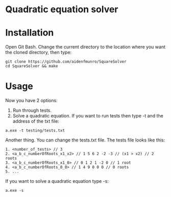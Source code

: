 # Quadratic equation solver
# Installation
Open Git Bash. Change the current directory to the location where you want the cloned directory, then type:
```
git clone https://github.com/aidenfmunro/SquareSolver
cd SquareSolver && make
```
# Usage
Now you have 2 options:
1. Run through tests. 
2. Solve a quadratic equation.
If you want to run tests then type -t and the address of the txt file:
```
a.exe -t testing/tests.txt
```
Another thing. You can change the tests.txt file. The tests file looks like this:
```
1. <number_of_tests> // 3
2. <a_b_c_numberOfRoots_x1_x2> // 1 5 6 2 -2 -3 // (x1 > x2) // 2 roots
3. <a_b_c_numberOfRoots_x1_0> // 0 1 2 1 -2 0 // 1 root
4. <a_b_c_numberOfRoots_0_0> // 1 4 9 0 0 0 // 0 roots
5. ... 
```
If you want to solve a quadratic equation type -s:
```
a.exe -s
```


